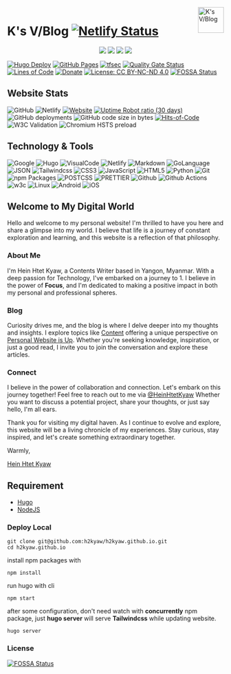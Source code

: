 <a href="https://h2kyaw.github.io">
    <img src="https://h2kyaw.github.io/images/icon.svg" alt="K's V/Blog" title="K's V/Blog" align="right" height="60" />
</a>

# K's V/Blog [![Netlify Status](https://api.netlify.com/api/v1/badges/6f6399cd-4caa-4b10-854b-022dd4bcdf35/deploy-status)](https://app.netlify.com/sites/ksvblog/deploys)

<p align="center">
  <img src="https://img.shields.io/badge/github-%23121011.svg?style=for-the-badge&logo=github&logoColor=white">
  <img src="https://img.shields.io/badge/Hugo-white.svg?style=for-the-badge&logo=Hugo">
  <img src="https://img.shields.io/badge/Visual%20Studio%20Code-0078d7.svg?style=for-the-badge&logo=visual-studio-code&logoColor=white">
  <img src="https://img.shields.io/badge/Apple-%23000000.svg?style=for-the-badge&logo=apple&logoColor=white">  
</p>

[![Hugo Deploy](https://github.com/ksvblog/ksvblog.github.io/actions/workflows/hugo.yaml/badge.svg)](https://github.com/ksvblog/ksvblog.github.io/actions/workflows/hugo.yaml)
[![GitHub Pages](https://github.com/ksvblog/ksvblog.github.io/actions/workflows/gh-pages.yml/badge.svg)](https://github.com/ksvblog/ksvblog.github.io/actions/workflows/gh-pages.yml)
[![tfsec](https://github.com/ksvblog/ksvblog.github.io/actions/workflows/tfsec.yml/badge.svg)](https://github.com/ksvblog/ksvblog.github.io/actions/workflows/tfsec.yml)
[![Quality Gate Status](https://sonarcloud.io/api/project_badges/measure?project=h2kyaw_h2kyaw.github.io&metric=alert_status)](https://sonarcloud.io/summary/new_code?id=h2kyaw_h2kyaw.github.io)
[![Lines of Code](https://sonarcloud.io/api/project_badges/measure?project=h2kyaw_h2kyaw.github.io&metric=ncloc)](https://sonarcloud.io/summary/new_code?id=h2kyaw_h2kyaw.github.io)
[![Donate](https://img.shields.io/badge/$-donate-ff69b4.svg?maxAge=2592000&style=flat)](https://www.paypal.com/paypalme/h2kyaw)
[![License: CC BY-NC-ND 4.0](https://img.shields.io/badge/License-CC_BY--NC--ND_4.0-lightgrey.svg)](https://creativecommons.org/licenses/by-nc-nd/4.0/)
[![FOSSA Status](https://app.fossa.com/api/projects/custom%2B39619%2Fgithub.com%2Fksvblog%2Fksvblog.github.io.svg?type=small)](https://app.fossa.com/projects/custom%2B39619%2Fgithub.com%2Fksvblog%2Fksvblog.github.io?ref=badge_small)

## Website Stats
![GitHub](https://img.shields.io/github/license/h2kyaw/h2kyaw.github.io)
![Netlify](https://img.shields.io/netlify/6f6399cd-4caa-4b10-854b-022dd4bcdf35)
[![Website](https://img.shields.io/website?up_message=online&up_color=blue&down_message=offline&down_color=lightgrey&url=https%3A%2F%2Fksvblog.site)](https://ksvblog.site)
[![Uptime Robot ratio (30 days)](https://img.shields.io/uptimerobot/ratio/m795281556-0b7e64e58ac98ee17078ff05)](https://stats.uptimerobot.com/k2VmpcYqwl)
![GitHub deployments](https://img.shields.io/github/deployments/h2kyaw/h2kyaw.github.io/github-pages)
![GitHub code size in bytes](https://img.shields.io/github/languages/code-size/h2kyaw/h2kyaw.github.io)
[![Hits-of-Code](https://hitsofcode.com/github/h2kyaw/h2kyaw.github.io?branch=main)](https://hitsofcode.com/github/h2kyaw/h2kyaw.github.io/view?branch=main)
![W3C Validation](https://img.shields.io/w3c-validation/html?targetUrl=https%3A%2F%2Fksvblog.site&cacheSeconds=3600&link=https%3A%2F%2Fksvblog.site)
![Chromium HSTS preload](https://img.shields.io/hsts/preload/ksvblog.site)

## Technology & Tools
![Google](https://img.shields.io/badge/Google-search?style=for-the-badge&logo=google&logoColor=%2300A1F1&color=white)
![Hugo](https://img.shields.io/badge/Hugo-build?style=for-the-badge&logo=hugo&color=white)
![VisualCode](https://img.shields.io/badge/VisualCode-code?style=for-the-badge&logo=visualstudiocode&logoColor=%231d89d2&color=white)
![Netlify](https://img.shields.io/badge/Netlify-host?style=for-the-badge&logo=netlify&color=white)
![Markdown](https://img.shields.io/badge/Markdown-process?style=for-the-badge&logo=markdown&logoColor=%23000&color=white)
![GoLanguage](https://img.shields.io/badge/GoLanguage-lang?style=for-the-badge&logo=go&color=white)
![JSON](https://img.shields.io/badge/JSON-process?style=for-the-badge&logo=json&logoColor=%23575757&color=white)
![Tailwindcss](https://img.shields.io/badge/tailwindcss-frame?style=for-the-badge&logo=tailwindcss&logoColor=rgb(56%2C%20189%2C%20248)&color=white)
![CSS3](https://img.shields.io/badge/CSS3-lang?style=for-the-badge&logo=css3&logoColor=%232965f1&color=white)
![JavaScript](https://img.shields.io/badge/JavaScript-lang?style=for-the-badge&logo=javascript&logoColor=hsl(50.12deg%2066.13%25%2051.37%25)&color=white)
![HTML5](https://img.shields.io/badge/HTML5-lang?style=for-the-badge&logo=html5&logoColor=rgb(228%2C%2077%2C%2038)&color=white)
![Python](https://img.shields.io/badge/Python-lang?style=for-the-badge&logo=python&logoColor=hsl(206.91deg%2050.23%25%2041.77%25)&color=white)
![Git](https://img.shields.io/badge/Git-action?style=for-the-badge&logo=git&logoColor=%23f05033&color=white)
![npm Packages](https://img.shields.io/badge/npm-process?style=for-the-badge&logo=npm&logoColor=%23cb3837&color=white)
![POSTCSS](https://img.shields.io/badge/postcss-process?style=for-the-badge&logo=postcss&logoColor=%23dd3735&color=white)
![PRETTIER](https://img.shields.io/badge/prettier-process?style=for-the-badge&logo=prettier&logoColor=%2356b3b4&color=white)
![Github](https://img.shields.io/badge/Github-action?style=for-the-badge&logo=github&logoColor=%23000&color=white)
![Github Actions](https://img.shields.io/badge/Github%20Actions-action?style=for-the-badge&logo=githubactions&logoColor=%232088ff&color=white)
![w3c](https://img.shields.io/badge/w3c-check?style=for-the-badge&logo=w3c&logoColor=%23005a9c&color=white)
![Linux](https://img.shields.io/badge/Linux-dis?style=for-the-badge&logo=linux&logoColor=%23000&color=white)
![Android](https://img.shields.io/badge/Android-mobile?style=for-the-badge&logo=android&logoColor=%23a4c639&color=white)
![iOS](https://img.shields.io/badge/iOs-mobile?style=for-the-badge&logo=apple&logoColor=%23666&color=white)

## Welcome to My Digital World

Hello and welcome to my personal website! I'm thrilled to have you here and share a glimpse into my world. I believe that life is a journey of constant exploration and learning, and this website is a reflection of that philosophy.

### About Me

I'm Hein Htet Kyaw, a Contents Writer based in Yangon, Myanmar. With a deep passion for Technology, I've embarked on a journey to 1. I believe in the power of **Focus**, and I'm dedicated to making a positive impact in both my personal and professional spheres.

### Blog

Curiosity drives me, and the blog is where I delve deeper into my thoughts and insights. I explore topics like [Content](https://ksvblog.site/posts/) offering a unique perspective on [Personal Website is Up](https://h2kyaw.github.io/post/2023/removing-desktop-shortcut-arrow/). Whether you're seeking knowledge, inspiration, or just a good read, I invite you to join the conversation and explore these articles.

### Connect

I believe in the power of collaboration and connection. Let's embark on this journey together! Feel free to reach out to me via [@HeinHtetKyaw](//t.me/HeinHtetKyaw) Whether you want to discuss a potential project, share your thoughts, or just say hello, I'm all ears.

Thank you for visiting my digital haven. As I continue to evolve and explore, this website will be a living chronicle of my experiences. Stay curious, stay inspired, and let's create something extraordinary together.

Warmly,

[Hein Htet Kyaw](https://github.com/h2kyaw)

## Requirement
- [Hugo](https://gohugo.io/)
- [NodeJS](https://nodejs.org/en)

### Deploy Local
```
git clone git@github.com:h2kyaw/h2kyaw.github.io.git
cd h2kyaw.github.io
```

install npm packages with

```
npm install
```

run hugo with cli

```
npm start
```
after some configuration, don't need watch with **concurrently** npm package, just **hugo server** will serve **Tailwindcss** while updating website.

```cli
hugo server
```

### License

[![FOSSA Status](https://app.fossa.com/api/projects/git%2Bgithub.com%2Fh2kyaw%2Fh2kyaw.github.io.svg?type=large)](https://app.fossa.com/projects/git%2Bgithub.com%2Fh2kyaw%2Fh2kyaw.github.io?ref=badge_large)
